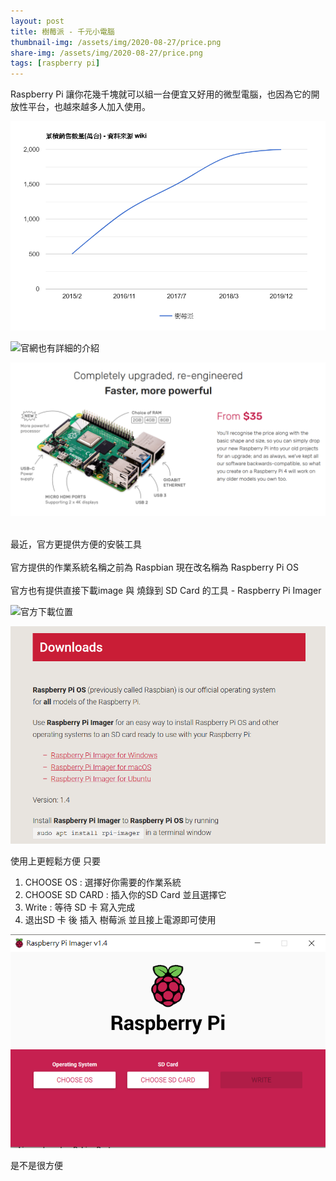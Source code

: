 ```yaml
---
layout: post
title: 樹莓派 - 千元小電腦
thumbnail-img: /assets/img/2020-08-27/price.png
share-img: /assets/img/2020-08-27/price.png
tags: [raspberry pi]
---
```


Raspberry Pi 讓你花幾千塊就可以組一台便宜又好用的微型電腦，也因為它的開放性平台，也越來越多人加入使用。

![chart](/assets/img/2020-08-27/avatar-icon.png)

![官網](www.raspberrypi.org/products/raspberry-pi-4-model-b/)也有詳細的介紹

![price](/assets/img/2020-08-27/price.png)

<br>最近，官方更提供方便的安裝工具<br/>
<br>官方提供的作業系統名稱之前為 Raspbian 現在改名稱為 Raspberry Pi OS<br/>
<br>官方也有提供直接下載image 與 燒錄到 SD Card 的工具 - Raspberry Pi Imager<br/>

![官方下載位置](www.raspberrypi.org/downloads/)

![image download](/assets/img/2020-08-27/image_download.png)

使用上更輕鬆方便
只要
1. CHOOSE OS : 選擇好你需要的作業系統
2. CHOOSE SD CARD : 插入你的SD Card 並且選擇它
3. Write : 等待 SD 卡 寫入完成
4. 退出SD 卡 後 插入 樹莓派 並且接上電源即可使用

![flash_image](/assets/img/2020-08-27/flash_image.png)

是不是很方便
